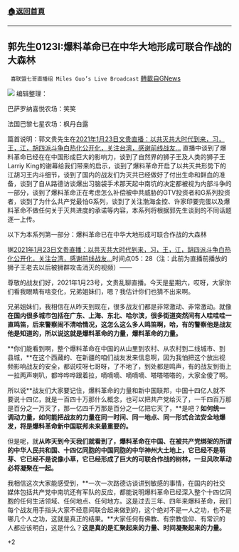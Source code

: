 ###  [:house:返回首頁](https://github.com/ourhimalayas/txt)
---

## 郭先生0123I:爆料革命已在中华大地形成可联合作战的大森林
` 喜联盟七哥直播组 Miles Guo’s Live Broadcast` [轉載自GNews](https://gnews.org/zh-hans/801091/)

![]()![](https://gnews.org/wp-content/uploads/2021/01/封面-181.jpg)
编辑整理：

巴萨罗纳喜悦农场：笑笑

法国巴黎七星农场：枫丹白露

篇首说明：郭文贵先生在[2021年1月23日文贵直播：以共灭共大时代到来，习，王，江，胡四派斗争白热化公开化，关注台湾，感谢前线战友…](https://gtv.org/video/id=600c3144dad90a755d55f499) 直播中谈到了爆料革命已经在在中国形成巨大的影响力，谈到了自然界的狮子王及人类的狮子王Larriy King的谢幕给我们带来的启示，谈到了爆料革命开启了以共灭共形势下的江胡习王内斗细节，谈到了国内的战友们为灭共已经做好了付出生命和鲜血的准备，谈到了自从路德访谈爆出习脑袋手术那天起中南坑的决定都被视为内部斗争的一部分，谈到了爆料革命正在考虑怎么补偿被中共威胁的GTV投资者和G系列投资者，谈到了为什么共产党最怕G系列，谈到了关注渤海金控、许家印要完蛋以及爆料革命不做任何关于灭共进度的承诺等内容，本系列将根据郭先生谈到的不同话题逐一上传。

以下为本系列第一部分：爆料革命已在中华大地形成可联合作战的大森林

据[2021年1月23日文贵直播：以共灭共大时代到来，习，王，江，胡四派斗争白热化公开化，关注台湾，感谢前线战友…](https://gtv.org/video/id=600c3144dad90a755d55f499)时间点05：28（注：此前为直播前播放的狮子王老去以后被狮群攻击消灭的视频）——

尊敬的战友们好，2021年1月23号，文贵乱聊直播。今天是星期六，哎呀，大家你们看我眼睛有啥变化，兄弟姐妹们，嗯？我估计你们也猜不出来啊。

兄弟姐妹们，我相信在从昨天到现在，很多战友们都是非常激动、非常激动。就像**在国内很多城市包括在广东、上海、东北、哈尔滨，很多街道突然间有人哇哇哇一直鸣笛，后来警察闹不清哈情况，这怎么这么多人鸣笛啊，哈，有的警察他是战友他是知道的，所以说这就是爆料革命的力量，爆料革命的力量。**

**你们能看到啊，整个爆料革命在中国的从山里到农村、从农村到二线城市、到县城，**在这个西藏的、在新疆的咱们战友发来信息啊，因为我怕把这个放出视频影响战友的安全，都说哎呀七哥呀，了不地了，到处都是鸣声，有的战友到街上一拉两声喇叭，都哗哗哗跟着拉，嘀嘀嘀、嘀嘀嘀、嗒嗒嗒嗒的，大家全傻了啊。

所以说**战友们大家要记住，爆料革命的力量和新中国联邦，中国十四亿人就不要说十四亿，就是一百四十万那什么概念，也可以把共产党给灭了，一千四百万那是百分之一万灭了，那一亿四千万那是百分之一亿把它灭了，**是吧？**如何统一调动力量，如何能把战友的力量在同一时间、同一地点、同一形式合法安全地爆发，将是爆料革命新中国联邦未来最重要的。**

但是呢，就**从昨天到今天我们就看到了，爆料革命在中国、在被共产党绑架的所谓的中华人民共和国、十四亿同胞的中国同胞的中华神州大土地上，它已经不是萌芽、它已经不是说像小草，它已经形成了巨大的可联合作战的树林，一旦风吹草动必将凝聚在一起。**

我相信这次大家能感受到，**一次一次路德访谈讲到敏感的事情，在国内的社交媒体包括共产党中南坑还有军队的反应，都能说明爆料革命已经深入整个十四亿同胞的任何生活领域、任何地点、任何地方。这是过去三年、四年来爆料革命，我们每个战友用手指头大家不经意间联合起来做到的，这个绝对不是一人之功，也不是哪几个人之功，这就是真正的结果。**大家任何有佛教、有宗教信仰、有常识的人都应该明白，这是什么？**这是真的是汇聚起来的力量、时间凝聚起来的力量。**

+2
